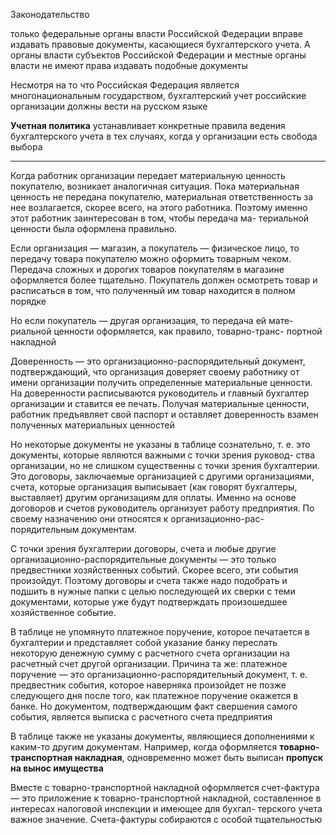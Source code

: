 Законодательство

только федеральные органы власти Российской Федерации вправе издавать правовые документы, касающиеся бухгалтерского учета. А органы власти субъектов Российской Федерации и местные органы власти не имеют права издавать подобные документы

Несмотря на то что Российская Федерация является многонациональным государством, бухгалтерский учет российские организации должны вести на русском языке

**Учетная политика** устанавливает конкретные правила ведения бухгалтерского учета в тех случаях, когда у организации есть свобода выбора

---

Когда работник организации передает материальную ценность покупателю, возникает аналогичная ситуация. Пока материальная ценность не передана покупателю, материальная ответственность за нее возлагается, скорее всего, на этого работника. Поэтому именно этот работник заинтересован в том, чтобы передача ма- териальной ценности была оформлена правильно.

Если организация — магазин, а покупатель — физическое лицо, то передачу товара покупателю можно оформить товарным чеком. Передача сложных и дорогих товаров покупателям в магазине оформляется более тщательно. Покупатель должен осмотреть товар и расписаться в том, что полученный им товар находится в полном порядке

Но если покупатель — другая организация, то передача ей мате- риальной ценности оформляется, как правило, товарно-транс- портной накладной

Доверенность — это организационно-распорядительный документ, подтверждающий, что организация доверяет своему работнику от имени организации получить определенные материальные ценности. На доверенности расписываются руководитель и главный бухгалтер организации и ставится ее печать. Получая материальные ценности, работник предъявляет свой паспорт и оставляет доверенность взамен полученных материальных ценностей

Но некоторые документы не указаны в таблице сознательно, т. е. это документы, которые являются важными с точки зрения руковод- ства организации, но не слишком существенны с точки зрения бухгалтерии. Это договоры, заключаемые организацией с другими организациями, счета, которые организация выписывает (как говорят бухгалтеры, выставляет) другим организациям для оплаты. Именно на основе договоров и счетов руководитель организует работу предприятия. По своему назначению они относятся к организационно-рас- порядительным документам.

С точки зрения бухгалтерии договоры, счета и любые другие организационно-распорядительные документы — это только предвестники хозяйственных событий. Скорее всего, эти события произойдут. Поэтому договоры и счета также надо подобрать и подшить в нужные папки с целью последующей их сверки с теми документами, которые уже будут подтверждать произошедшее хозяйственное событие.

В таблице не упомянуто платежное поручение, которое печатается в бухгалтерии и представляет собой указание банку переслать некоторую денежную сумму с расчетного счета организации на расчетный счет другой организации. Причина та же: платежное поручение — это организационно-распорядительный документ, т. е. предвестник события, которое наверняка произойдет не позже следующего дня после того, как платежное поручение окажется в банке. Но документом, подтверждающим факт свершения самого события, является выписка с расчетного счета предприятия

В таблице также не указаны документы, являющиеся дополнениями к каким-то другим документам. Например, когда оформляется **товарно-транспортная накладная**, одновременно может быть выписан **пропуск на вынос имущества**

Вместе с товарно-транспортной накладной оформляется счет-фактура — это приложение к товарно-транспортной накладной, составленное в интересах налоговой инспекции и имеющее для бухгал- терского учета важное значение. Счета-фактуры собираются с особой тщательностью